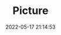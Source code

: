 ---
weight: 1
images:
- /images/edited/35.jpeg
title: Picture
date: 2022-05-17 21:14:53
tags: [luminarneo,work,ilce7m3]
---
